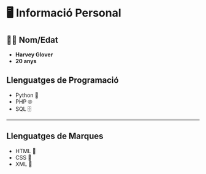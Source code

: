 # 🖥️ **Informació Personal**

## 🙋‍♂️ **Nom/Edat**
- **Harvey Glover**
- **20 anys**

##  **Llenguatges de Programació**
- Python 🐍
- PHP 🌐
- SQL 🗄️

---

##  **Llenguatges de Marques**
- HTML 📄
- CSS 🎨
- XML 📑
